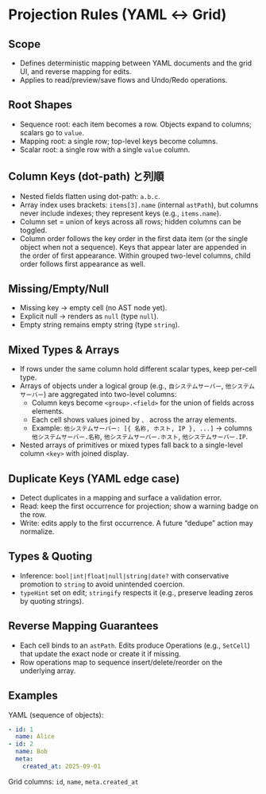 # Projection Rules (YAML ↔ Grid)

## Scope
- Defines deterministic mapping between YAML documents and the grid UI, and reverse mapping for edits.
- Applies to read/preview/save flows and Undo/Redo operations.

## Root Shapes
- Sequence root: each item becomes a row. Objects expand to columns; scalars go to `value`.
- Mapping root: a single row; top-level keys become columns.
- Scalar root: a single row with a single `value` column.

## Column Keys (dot-path) と列順
- Nested fields flatten using dot-path: `a.b.c`.
- Array index uses brackets: `items[3].name` (internal `astPath`), but columns never include indexes; they represent keys (e.g., `items.name`).
- Column set = union of keys across all rows; hidden columns can be toggled.
- Column order follows the key order in the first data item (or the single object when not a sequence). Keys that appear later are appended in the order of first appearance. Within grouped two-level columns, child order follows first appearance as well.

## Missing/Empty/Null
- Missing key → empty cell (no AST node yet).
- Explicit null → renders as `null` (type `null`).
- Empty string remains empty string (type `string`).

## Mixed Types & Arrays
- If rows under the same column hold different scalar types, keep per-cell type.
- Arrays of objects under a logical group (e.g., `自システムサーバー`, `他システムサーバー`) are aggregated into two-level columns:
  - Column keys become `<group>.<field>` for the union of fields across elements.
  - Each cell shows values joined by `、` across the array elements.
  - Example: `他システムサーバー: [{ 名称, ホスト, IP }, ...]` → columns `他システムサーバー.名称`, `他システムサーバー.ホスト`, `他システムサーバー.IP`.
- Nested arrays of primitives or mixed types fall back to a single-level column `<key>` with joined display.

## Duplicate Keys (YAML edge case)
- Detect duplicates in a mapping and surface a validation error.
- Read: keep the first occurrence for projection; show a warning badge on the row.
- Write: edits apply to the first occurrence. A future “dedupe” action may normalize.

## Types & Quoting
- Inference: `bool|int|float|null|string|date?` with conservative promotion to `string` to avoid unintended coercion.
- `typeHint` set on edit; `stringify` respects it (e.g., preserve leading zeros by quoting strings).

## Reverse Mapping Guarantees
- Each cell binds to an `astPath`. Edits produce Operations (e.g., `SetCell`) that update the exact node or create it if missing.
- Row operations map to sequence insert/delete/reorder on the underlying array.

## Examples
YAML (sequence of objects):
```yaml
- id: 1
  name: Alice
- id: 2
  name: Bob
  meta:
    created_at: 2025-09-01
```
Grid columns: `id`, `name`, `meta.created_at`
